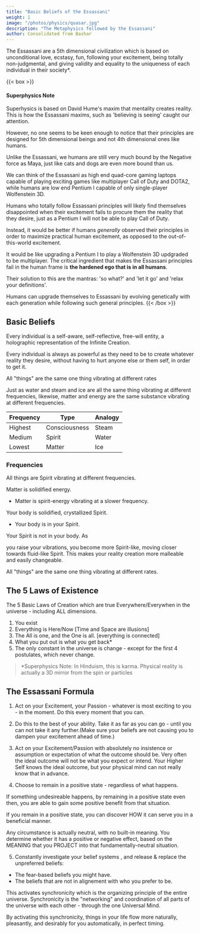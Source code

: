 ```yaml
---
title: "Basic Beliefs of the Essassani"
weight: 1
image: "/photos/physics/quasar.jpg"
description: "The Metaphysics followed by the Essassani"
author: Consolidated from Bashar
---
```




The Essassani are a 5th dimensional civilization which is based on unconditional love, ecstasy, fun, following your excitement, being totally non-judgmental, and giving validity and equality to the uniqueness of each individual in their society*.

<!-- Even the Pleiadians look up to the Essassani civilization as being exceptionally spiritually-advanced*. -->

{{< box >}}
#### Superphysics Note

Superhysics is based on David Hume's maxim that mentality creates reality. This is how the Essassani maxims, such as 'believing is seeing' caught our attention. 

However, no one seems to be keen enough to notice that their principles are designed for 5th dimensional beings and not 4th dimensional ones like humans.

Unlike the Essassani, we humans are still very much bound by the Negative force as Maya, just like cats and dogs are even more bound than us.

We can think of the Essassani as high end quad-core gaming laptops capable of playing exciting games like multiplayer Call of Duty and DOTA2, while humans are low end Pentium I capable of only single-player Wolfenstein 3D.

Humans who totally follow Essassani principles will likely find themselves disappointed when their excitement fails to procure them the reality that they desire, just as a Pentium I will not be able to play Call of Duty.

Instead, it would be better if humans *generally* observed their principles in order to maximize practical human excitement, as opposed to the out-of-this-world excitement.

It would be like upgrading a Pentium I to play a Wolfenstein 3D updgraded to be multiplayer. The critical ingredient that makes the Essassani principles fail in the human frame is **the hardened ego that is in all humans**. 

Their solution to this are the mantras: 'so what?' and 'let it go' and 'relax your definitions'. 

Humans can upgrade themselves to Essassani by evolving genetically with each generation while following such general principles.
{{< /box >}}


## Basic Beliefs

Every individual is a self-aware, self-reflective, free-will entity, a holographic representation of the Infinite Creation.

Every individual is always as powerful as they need to be to create whatever reality they desire, without having to hurt anyone else or them self, in order to get it.

All "things" are the same one thing vibrating at different rates

Just as water and steam and ice are all the same thing vibrating at different frequencies, likewise, matter and energy are the same substance vibrating at different frequencies.


Frequency | Type | Analogy
---| --- |---
Highest | Consciousness | Steam
Medium | Spirit | Water
Lowest | Matter | Ice


### Frequencies

All things are Spirit vibrating at different frequencies. 

Matter is solidified energy.
- Matter is spirit-energy vibrating at a slower frequency.

Your body is solidified, crystallized Spirit. 
- Your body is in your Spirit.

Your Spirit is not in your body. As 

you raise your vibrations, you become more Spirit-like, moving closer towards fluid-like Spirit. This makes your reality creation more malleable and easily changeable.

All "things" are the same one thing vibrating at different rates.

<!-- 3 Phases for receiving the "version" of reality you prefer

You ALREADY have everything you desire!

2 quick Techniques for Manifesting your preferred Reality
 -->
<!-- Visualization - how to do it effectively
Shifting between Parallel Realities
Handling challenging situations
Feelings & Beliefs
Changing your Beliefs
Neutral Props
Follow your excitement!  Finding your "Purpose" in Life
Trusting your Timing
Positive Synchronicity
All beliefs are equally valid.
Making it Easy to Change your Beliefs
The PRESENT is not the result of the PAST
How FEAR can serve you
The Uniqueness of Each Incarnation
Abundance
Unified Society
The Meaning of Life, and The Purpose of Existence
Judgment and Preference
Love,  Guilt,  and  Hate
Co-Creating an Experience
The "Death" Transition
Personality
Time
Actual Belief?  or what you think you Believe?
External Reality = Holographic Illusion
Visualization
 -->


## The 5 Laws of Existence 

<!-- The Basic Blueprint of the Structure of Existence  -->

The 5 Basic Laws of Creation which are true Everywhere/Everywhen in the universe - including ALL dimensions.

1. You exist
2. Everything is Here/Now [Time and Space are illusions]
3. The All is one, and the One is all. [everything is connected]
4. What you put out is what you get back*
5. The only constant in the universe is change -  except for the first 4 postulates, which never change.


> *Superphysics Note: In Hinduism, this is karma. Physical reality is actually a 3D mirror from the spin or particles



<!-- Initially I was confused at how the 7 densities of the Essassani didn't match up to the 7 chakras of Hinduism. Metaphysical principles are supposed to be consistent in all dimensions and all perspectives. But the Essassani metaphysics is strange as it assigns the thoughts and feelings as 3rd density, when in Hindu metaphysics, these apply to all densities and originates from the 7th density. 

I realized it's because the Essassani are already unified and based on 4th density, making it their frame of reference. On the contrary, humans are still dis-integrated and based on matter (i.e. we need to eat material food instead of getting the pranah from the aether like the Esssassani do). This makes the 1st density as our frame of reference. We are still struggling to discover gravitation and have compassion for all, just as the Essassani are struggling to settle in non-physicality. The massacres in Ukraine and mass extinction are proofs that humans are still far from leaving 1st density. Their theory is that we can rubber band from 1st to 4th, but never explain how it might happen. -->


## The Essassani Formula

1. Act on your Excitement, your Passion - whatever is most exciting to you - in the moment.  Do this every moment that you can.

2. Do this to the best of your ability. Take it as far as you can go - until you can not take it any further.(Make sure your beliefs are not causing you to dampen your excitement ahead of time.)

3. Act on your Excitement/Passion with absolutely no insistence or assumption or expectation of what the outcome should be. Very often the ideal outcome will not be what you expect or intend. Your Higher Self knows the ideal outcome, but your physical mind can not really know that in advance.

4. Choose to remain in a positive state - regardless of what happens.  

If something undesireable happens, by remaining in a positive state even then, you are able to gain some positive benefit from that situation.

If you remain in a positive state, you can discover HOW it can serve you in a beneficial manner.

Any circumstance is actually neutral, with no built-in meaning. You determine whether it has a positive or negative effect, based on the MEANING that you PROJECT into that fundamentally-neutral situation.

5. Constantly investigate your belief systems , and release & replace the unpreferred beliefs:
- The fear-based beliefs you might have.
- The beliefs that are not in alignement with who you prefer to be.

This activates synchronicity which is the organizing principle of the entire universe. Synchronicity is the "networking" and coordination of all parts of the universe with each other - through the one Universal Mind.

By activating this synchronicity, things in your life flow more naturally, pleasantly, and desirably for you automatically, in perfect timing.

